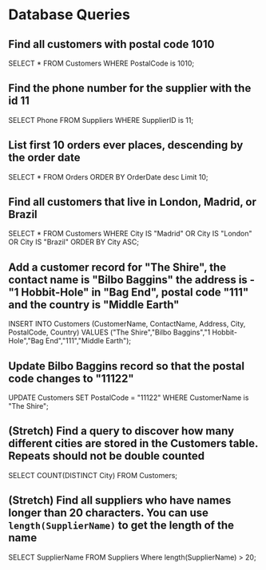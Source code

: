 # Database Queries

## Find all customers with postal code 1010
SELECT * FROM Customers
WHERE PostalCode is 1010;

## Find the phone number for the supplier with the id 11
SELECT Phone FROM Suppliers
WHERE SupplierID is 11;

## List first 10 orders ever places, descending by the order date
SELECT * FROM Orders
ORDER BY OrderDate desc
Limit 10;

## Find all customers that live in London, Madrid, or Brazil
SELECT * FROM Customers
WHERE City IS "Madrid" OR City IS "London" OR City IS "Brazil"
ORDER BY City ASC;


## Add a customer record for "The Shire", the contact name is "Bilbo Baggins" the address is -"1 Hobbit-Hole" in "Bag End", postal code "111" and the country is "Middle Earth"
INSERT INTO Customers
(CustomerName, ContactName, Address, City, PostalCode, Country)
VALUES ("The Shire","Bilbo Baggins","1 Hobbit-Hole","Bag End","111","Middle Earth");

## Update Bilbo Baggins record so that the postal code changes to "11122"
UPDATE Customers
SET PostalCode = "11122"
WHERE CustomerName is "The Shire";

## (Stretch) Find a query to discover how many different cities are stored in the Customers table. Repeats should not be double counted
SELECT COUNT(DISTINCT City) FROM Customers;

## (Stretch) Find all suppliers who have names longer than 20 characters. You can use `length(SupplierName)` to get the length of the name
SELECT SupplierName FROM Suppliers
Where length(SupplierName) > 20;
